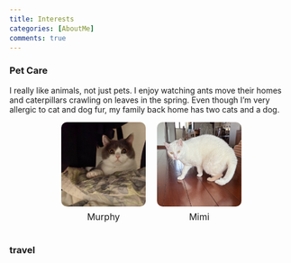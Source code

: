 ```yaml
---
title: Interests
categories: [AboutMe]
comments: true
---
```


### Pet Care

I really like animals, not just pets. I enjoy watching ants move their homes and caterpillars crawling on leaves in the spring. Even though I’m very allergic to cat and dog fur, my family back home has two cats and a dog.

<div style="display: flex; justify-content: center; gap: 20px; margin-top: 10px;">
  <div style="text-align: center;">
    <img src="/assets/img/murphy_pic.jpg" alt="Murphy" style="width: 150px; height: auto; border-radius: 10px;">
    <p style="margin-top: 5px; font-size: 16px;">Murphy</p>
  </div>
  <div style="text-align: center;">
    <img src="/assets/img/mimi_pic.jpg" alt="Mimi" style="width: 150px; height: auto; border-radius: 10px;">
    <p style="margin-top: 5px; font-size: 16px;">Mimi</p>
  </div>
</div>




### travel
